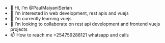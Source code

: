 - 👋 Hi, I’m @PaulMaiyaniSerian
- 👀 I’m interested in web development, rest apis and vuejs
- 🌱 I’m currently learning vuejs 
- 💞️ I’m looking to collaborate on rest api development and frontend vuejs projects
- 📫 How to reach me +254759288121 whatsapp and calls

<!---
PaulMaiyaniSerian/PaulMaiyaniSerian is a ✨ special ✨ repository because its `README.md` (this file) appears on your GitHub profile.
You can click the Preview link to take a look at your changes.
--->
